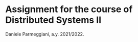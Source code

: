 # Assignment for the course of Distributed Systems II

Daniele Parmeggiani, a.y. 2021/2022.

```bash

```
